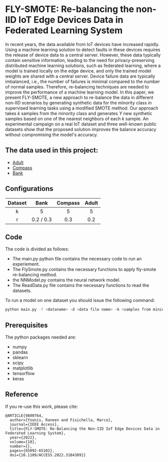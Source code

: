 # FLY-SMOTE: Re-balancing the non-IID IoT Edge Devices Data in Federated Learning System

In recent years, the data available from IoT devices have increased rapidly. Using a machine learning solution to detect
faults in these devices requires the release of device data to a central server. However, these data typically contain
sensitive information, leading to the need for privacy-preserving distributed machine learning solutions, such as
federated learning, where a model is trained locally on the edge device, and only the trained model weights are shared
with a central server. Device failure data are typically imbalanced, i.e., the number of failures is minimal compared to
the number of normal samples. Therefore, re-balancing techniques are needed to improve the performance of a machine
learning model. In this paper, we present FLY-SMOTE, a new approach to re-balance the data in different non-IID
scenarios by generating synthetic data for the minority class in supervised learning tasks using a modified SMOTE
method. Our approach takes $k$ samples from the minority class and generates $Y$ new synthetic samples based on one of
the nearest neighbors of each $k$ sample. An experimental campaign on a real IoT dataset and three well-known public
datasets show that the proposed solution improves the balance accuracy without compromising the model's accuracy.

## The data used in this project:

* [Adult](https://archive.ics.uci.edu/ml/datasets/adult)
* [Compass](https://www.kaggle.com/datasets/danofer/compass)
* [Bank](https://archive.ics.uci.edu/ml/datasets/bank+marketing)

## Configurations

| Dataset |   Bank    | Compass | Adult |
|:-------:|:---------:|:-------:|:-----:|
|    k    |     5     |    5    |   5   |
|    r    | 0.2 / 0.3 |   0.3   |  0.2  |

## Code

The code is divided as follows:

* The main.py python file contains the necessary code to run an experiement.
* The FlySmote.py contains the necessary functions to apply fly-smote re-balancing method.
* the NNModel.py contains the neural network model.
* The ReadData.py file contains the necessary functions to read the datasets.

To run a model on one dataset you should issue the following command:

```bash
python main.py -f <dataname> -d <data file name> -k <samples from miniority> -r <ratio of new samples>
```

## Prerequisites

The python packages needed are:

* numpy
* pandas
* sklearn
* scipy
* matplotlib
* tensorflow
* keras

## Reference

If you re-use this work, please cite:

```
@ARTICLE{9800764,
  author={Younis, Raneen and Fisichella, Marco},
  journal={IEEE Access}, 
  title={FLY-SMOTE: Re-Balancing the Non-IID IoT Edge Devices Data in Federated Learning System}, 
  year={2022},
  volume={10},
  number={},
  pages={65092-65102},
  doi={10.1109/ACCESS.2022.3184309}}
```
